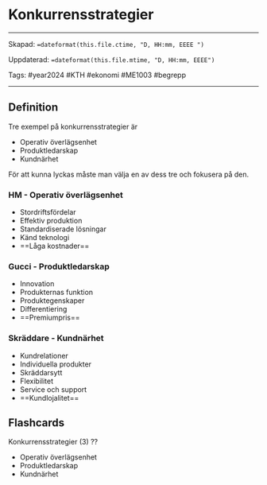 # Konkurrensstrategier

---
Skapad: `=dateformat(this.file.ctime, "D, HH:mm, EEEE ")`

Uppdaterad: `=dateformat(this.file.mtime, "D, HH:mm, EEEE")`

Tags: #year2024 #KTH #ekonomi #ME1003 #begrepp

---

## Definition

Tre exempel på konkurrensstrategier är

- Operativ överlägsenhet
- Produktledarskap
- Kundnärhet

För att kunna lyckas måste man välja en av dess tre och fokusera på den.

### HM - Operativ överlägsenhet

- Stordriftsfördelar
- Effektiv produktion
- Standardiserade lösningar
- Känd teknologi
- ==Låga kostnader==

### Gucci - Produktledarskap

- Innovation
- Produkternas funktion
- Produktegenskaper
- Differentiering
- ==Premiumpris==

### Skräddare - Kundnärhet

- Kundrelationer
- Individuella produkter
- Skräddarsytt
- Flexibilitet
- Service och support
- ==Kundlojalitet==

## Flashcards

Konkurrensstrategier (3)
??
- Operativ överlägsenhet
- Produktledarskap
- Kundnärhet
<!--SR:!2024-02-28,19,270!2024-02-19,9,288-->
